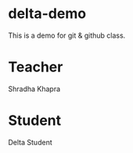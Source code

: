 # delta-demo
This is a demo for git & github class.

# Teacher
Shradha Khapra

# Student
Delta Student

